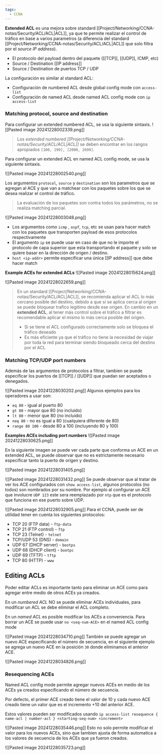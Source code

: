 ```yaml
---
tags:
  - CCNA
---
```

**Extended ACL** es una mejora sobre standard [[Project/Networking/CCNA-notas/Security/ACL/ACL|ACL]], ya que te permite realizar el control de tráfico en base a varios parametros (a diferencia del standard [[Project/Networking/CCNA-notas/Security/ACL/ACL|ACL]] que solo filtra por el _source IP address_).
- El protocolo del payload dentro del paquete ([[TCP]], [[UDP]], ICMP, etc)
- Source / Destination [[IP address]] 
- Source / Destination de puertos TCP / UDP 

La configuración es similar al standard ACL:
- Configuración de numbered ACL desde global config mode con `access-list`
- Configuración de named ACL desde named ACL config mode con `ip access-list`

### Matching protocol, source and destination 
Para configurar un extended numbered ACL, se usa la siguiente sintaxis. 
![[Pasted image 20241228002339.png]]

> Los _extended numbered [[Project/Networking/CCNA-notas/Security/ACL/ACL|ACL]]_ se deben encontrar en los rangos apropiados `[100, 199], [2000, 2699]`.

Para configurar un extended ACL en named ACL config mode, se usa la siguiente sintaxis.

![[Pasted image 20241228002540.png]]

 Los argumentos `protocol`, `source` y `destination` son los parametros que se agregan al ACE y que van a matchear con los paquetes sobre los que se desea realizar el control de tráfico.
 
 > La evaluación de los paquetes son contra todos los parámetros, no se realiza matching parcial.

![[Pasted image 20241228003048.png]]
- Los argumentos como `icmp` , `ospf`, `tcp`, etc se usan para hacer match con los paquetes que transporten payload de esos protocolos respectivamente 
- El argumento `ip` se puede usar en caso de que no le importe el protocolo de capa superior que esta transportando el paquete y solo se quiere basar en la dirección de origen / destino.
- `host <ip-addr>` permite especificar una única [[IP address]] que debe hacer match 

**Example ACEs for extended ACLs**
![[Pasted image 20241228015624.png]]

![[Pasted image 20241228022659.png]]

> En un standard [[Project/Networking/CCNA-notas/Security/ACL/ACL|ACL]], se recomienda aplicar el ACL lo más cercano posible del destino, debido a que si se aplica cerca al origen se puede bloquear trafico legitimo desde ese origen.
> En cambio en un **extended ACL**, al tener más control sobre el tráfico a filtrar es recomendable aplicar el mismo lo más cerca posible del origen.
> - Si se tiene el ACL configurado correctamente solo se bloquea el tráfico deseado 
> - Es más eficiente ya que el tráfico no tiene la necesidad de viajar por toda la red para terminar siendo bloqueado cerca del destino por el ACL 

### Matching TCP/UDP port numbers 
Además de las argumentos de protocolos a filtrar, tambien se puede especificar los puertos de [[TCP]] / [[UDP]] que puedan ser aceptados o denegados. 

![[Pasted image 20241228030202.png]]
Algunos ejemplos para los operadores a usar son:
- `eq 80` - igual al puerto 80 
- `gt 80` - mayor que 80 (no incluido)
- `lt 80` - menor que 80 (no incluido)
- `neq 80` - no es igual a 80 (cualquiera diferente de 80)
- `range 80 100` - desde 80 a 100 (incluyendo 80 y 100)

**Examples ACEs including port numbers**
![[Pasted image 20241228030625.png]]

En la siguiente  imagen se puede ver cada parte que conforma un ACE en un extended ACL, se puede observar que no es estrictamente necesario especificar tanto la puerto de origen y destino. 

![[Pasted image 20241228031405.png]]

![[Pasted image 20241228031432.png]]
Se puede observar que al tratar de ver los ACE configurados con `show access-list`, algunos protocolos (no todos) son nombrados por su nombre. Por ejemplo al configurar un ACE que involucre `UDP 123` este sera reemplazado por `ntp` que es el protocolo que funciona en ese puerto sobre UDP. 

![[Pasted image 20241228032905.png]]
Para el CCNA, puede ser de utilidad tener en cuenta los siguientes protocolos:
- TCP 20 (FTP data) - `ftp-data`
- TCP 21 (FTP control) - `ftp`
- TCP 23 (Telnet) - `telnet`
- TCP/UDP 53 (DNS) - `domain`
- UDP 67 (DHCP server) - `bootps`
- UDP 68 (DHCP client) - `bootpc`
- UDP 69 (TFTP) - `tftp` 
- TCP 80 (HTTP) - `www`

## Editing ACLs 
Poder editar ACLs es importante tanto para eliminar un ACE como para agregar entre medio de otros ACEs ya creados. 

En un _numbered ACL_ NO se puede eliminar ACEs individuales, para modificar un ACL se debe eliminar el ACL completo.

En un _named ACL_ es posible modificar los ACEs a conveniencia. Para borrar un ACE se puede usar `no <seq-num-ACE>` en el named ACL config mode

![[Pasted image 20241228034710.png]]
También se puede agregar un nuevo ACE especificando el número de secuencia, en el siguiente ejemplo se agrega un nuevo ACE en la posición `30` donde eliminamos el anterior ACE.

![[Pasted image 20241228034826.png]]

### Resequencing ACEs 
Named ACL config mode permite agregar nuevos ACEs en medio de los ACEs ya creados especificando el número de secuencia. 

Por defecto, el primer ACE creado tiene el valor de $10$ y cada nuevo ACE creado tiene un valor que es el incremento $+10$ del anterior ACE. 

Estos valores pueden ser modificados usando `ip access-list resequence { name-acl | number-acl } <starting-seq-num> <increment> `

![[Pasted image 20241228035446.png]]
Esto no solo permite modificar el valor para los nuevos ACEs, sino que tambien ajusta de forma automatica a los valores de secuencia de los ACEs que ya fueron creados. 

![[Pasted image 20241228035723.png]]
